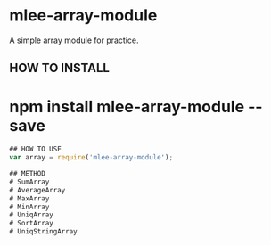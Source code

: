 # mlee-array-module
A simple array module for practice.

## HOW TO INSTALL
# npm install mlee-array-module --save

```javascript
## HOW TO USE
var array = require('mlee-array-module');

## METHOD
# SumArray
# AverageArray
# MaxArray
# MinArray
# UniqArray
# SortArray
# UniqStringArray
